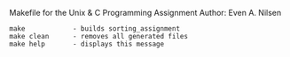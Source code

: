Makefile for the Unix & C Programming Assignment
Author:     Even A. Nilsen

    make            - builds sorting_assignment
    make clean      - removes all generated files
    make help       - displays this message
